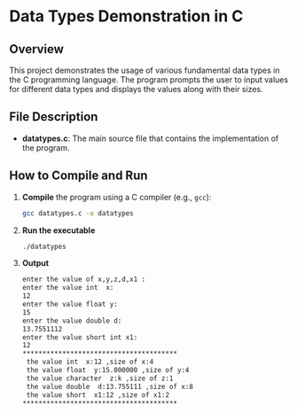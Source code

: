 # Data Types Demonstration in C

## Overview

This project demonstrates the usage of various fundamental data types in the C programming language. The program prompts the user to input values for different data types and displays the values along with their sizes.

## File Description

- **datatypes.c**: The main source file that contains the implementation of the program.

## How to Compile and Run

1. **Compile** the program using a C compiler (e.g., `gcc`):
   ```sh
   gcc datatypes.c -o datatypes
2. **Run the executable**
    ```sh
   ./datatypes
3. **Output**
   ```sh
   enter the value of x,y,z,d,x1 :
   enter the value int  x:
   12
   enter the value float y:
   15
   enter the value double d:
   13.7551112
   enter the value short int x1:
   12
   ***************************************
    the value int  x:12 ,size of x:4
    the value float  y:15.000000 ,size of y:4
    the value character  z:k ,size of z:1
    the value double  d:13.755111 ,size of x:8
    the value short  x1:12 ,size of x1:2
   ***************************************

